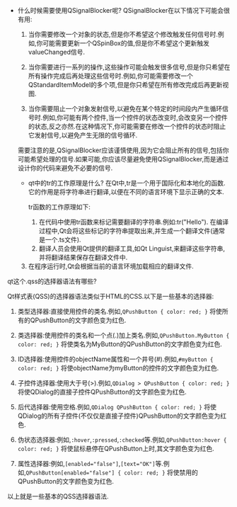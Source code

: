 * 什么时候需要使用QSignalBlocker呢?
    QSignalBlocker在以下情况下可能会很有用:

    1. 当你需要修改一个对象的状态,但是你不希望这个修改触发任何信号时.例如,你可能需要更新一个QSpinBox的值,但是你不希望这个更新触发valueChanged信号.

    2. 当你需要进行一系列的操作,这些操作可能会触发很多信号,但是你只希望在所有操作完成后再处理这些信号时.例如,你可能需要修改一个QStandardItemModel的多个项,但是你只希望在所有修改完成后再更新视图.

    3. 当你需要阻止一个对象发射信号,以避免在某个特定的时间段内产生循环信号时.例如,你可能有两个控件,当一个控件的状态改变时,会改变另一个控件的状态,反之亦然.在这种情况下,你可能需要在修改一个控件的状态时阻止它发射信号,以避免产生无限的信号循环.

    需要注意的是,QSignalBlocker应该谨慎使用,因为它会阻止所有的信号,包括你可能希望处理的信号.如果可能,你应该尽量避免使用QSignalBlocker,而是通过设计你的代码来避免不必要的信号.

    * qt中的tr的工作原理是什么?
        在Qt中,tr是一个用于国际化和本地化的函数.它的作用是将字符串进行翻译,以便在不同的语言环境下显示正确的文本.

        tr函数的工作原理如下:
        1. 在代码中使用tr函数来标记需要翻译的字符串.例如:tr("Hello").
        在编译过程中,Qt会将这些标记的字符串提取出来,并生成一个翻译文件(通常是一个.ts文件).
        2. 翻译人员会使用Qt提供的翻译工具,如Qt Linguist,来翻译这些字符串,并将翻译结果保存在翻译文件中.
     3. 在程序运行时,Qt会根据当前的语言环境加载相应的翻译文件.


qt这个.qss的选择器语法有哪些?

Qt样式表(QSS)的选择器语法类似于HTML的CSS.以下是一些基本的选择器:

1. 类型选择器:直接使用控件的类名.例如,`QPushButton { color: red; }` 将使所有的QPushButton的文字颜色变为红色.

2. 类选择器:使用控件的类名和一个点(.)加上类名.例如,`QPushButton.MyButton { color: red; }` 将使类名为MyButton的QPushButton的文字颜色变为红色.

3. ID选择器:使用控件的objectName属性和一个井号(#).例如,`#myButton { color: red; }` 将使objectName为myButton的控件的文字颜色变为红色.

4. 子控件选择器:使用大于号(>).例如,`QDialog > QPushButton { color: red; }` 将使QDialog的直接子控件QPushButton的文字颜色变为红色.

5. 后代选择器:使用空格.例如,`QDialog QPushButton { color: red; }` 将使QDialog的所有子控件(不仅仅是直接子控件)QPushButton的文字颜色变为红色.

6. 伪状态选择器:例如,`:hover`,`:pressed`,`:checked`等.例如,`QPushButton:hover { color: red; }` 将使鼠标悬停在QPushButton上时,其文字颜色变为红色.

7. 属性选择器:例如,`[enabled="false"]`,`[text="OK"]`等.例如,`QPushButton[enabled="false"] { color: red; }` 将使禁用的QPushButton的文字颜色变为红色.

以上就是一些基本的QSS选择器语法.